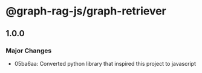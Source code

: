 # @graph-rag-js/graph-retriever

## 1.0.0

### Major Changes

- 05ba6aa: Converted python library that inspired this project to javascript

